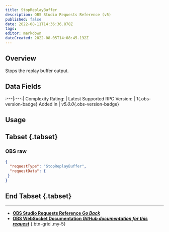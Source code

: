 ```yaml
---
title: StopReplayBuffer
description: OBS Studio Requests Reference (v5)
published: false
date: 2022-08-11T14:36:36.878Z
tags: 
editor: markdown
dateCreated: 2022-08-05T14:08:45.132Z
---
```


## Overview
Stops the replay buffer output.

## Data Fields
:---|:---:|
Complexity Rating: | <span class="stars stars--1"></span>
Latest Supported RPC Version: | *1*{.obs-version-badge}
Added in | *v5.0.0*{.obs-version-badge}

## Usage
## Tabset {.tabset}
### OBS raw
```json
{
  "requestType": "StopReplayBuffer",
  "requestData": {
 }
}
```
## End Tabset {.tabset}

---

- [<i class="mdi mdi-chevron-left"></i>**OBS Studio Requests Reference *Go Back***](/en/Broadcasters/OBS/Requests)
- [<i class="mdi mdi-github"></i> **OBS WebSocket Documentation *GitHub documentation for this request***](https://github.com/obsproject/obs-websocket/blob/master/docs/generated/protocol.md#stopreplaybuffer)
{.btn-grid .my-5}